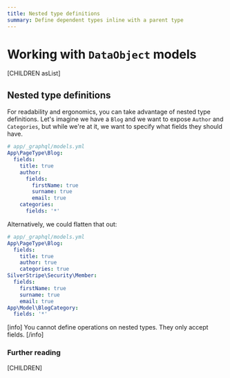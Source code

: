 ```yaml
---
title: Nested type definitions
summary: Define dependent types inline with a parent type
---
```

# Working with `DataObject` models

[CHILDREN asList]

## Nested type definitions

For readability and ergonomics, you can take advantage of nested type definitions. Let's imagine
we have a `Blog` and we want to expose `Author` and `Categories`, but while we're at it, we want
to specify what fields they should have.

```yml
# app/_graphql/models.yml
App\PageType\Blog:
  fields:
    title: true
    author:
      fields:
        firstName: true
        surname: true
        email: true
    categories:
      fields: '*'
```

Alternatively, we could flatten that out:

```yml
# app/_graphql/models.yml
App\PageType\Blog:
  fields:
    title: true
    author: true
    categories: true
SilverStripe\Security\Member:
  fields:
    firstName: true
    surname: true
    email: true
App\Model\BlogCategory:
  fields: '*'
```

[info]
You cannot define operations on nested types. They only accept fields.
[/info]

### Further reading

[CHILDREN]
